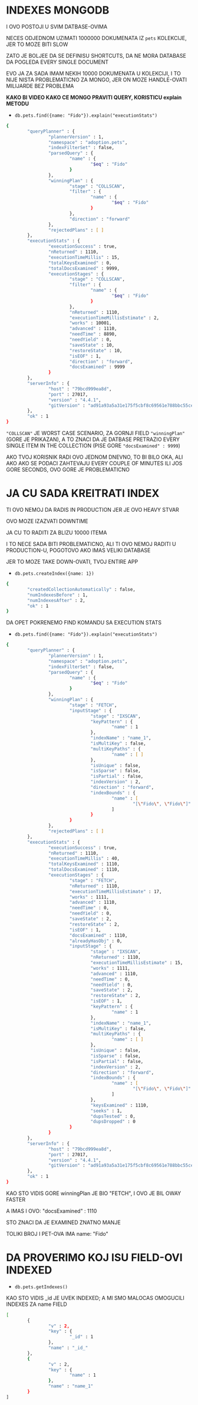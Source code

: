 # INDEXES MONGODB

I OVO POSTOJI U SVIM DATBASE-OVIMA

NECES ODJEDNOM UZIMATI 1000000 DOKUMENATA IZ `pets` KOLEKCIJE, JER TO MOZE BITI SLOW

ZATO JE BOLJEE DA SE DEFINISU SHORTCUTS, DA NE MORA DATABASE DA POGLEDA EVERY SINGLE DOCUMENT

EVO JA ZA SADA IMAM NEKIH 10000 DOKUMENATA U KOLEKCIJI, I TO NIJE NISTA PROBLEMATICNO ZA MONGO, JER ON MOZE HANDLE-OVATI MILIJARDE BEZ PROBLEMA

**KAKO BI VIDEO KAKO CE MONGO PRAVITI QUERY, KORISTICU explain METODU**

- `db.pets.find({name: "Fido"}).explain("executionStats")`

```zsh
{
        "queryPlanner" : {
                "plannerVersion" : 1,
                "namespace" : "adoption.pets",
                "indexFilterSet" : false,
                "parsedQuery" : {
                        "name" : {
                                "$eq" : "Fido"
                        }
                },
                "winningPlan" : {
                        "stage" : "COLLSCAN",
                        "filter" : {
                                "name" : {
                                        "$eq" : "Fido"
                                }
                        },
                        "direction" : "forward"
                },
                "rejectedPlans" : [ ]
        },
        "executionStats" : {
                "executionSuccess" : true,
                "nReturned" : 1110,
                "executionTimeMillis" : 15,
                "totalKeysExamined" : 0,
                "totalDocsExamined" : 9999,
                "executionStages" : {
                        "stage" : "COLLSCAN",
                        "filter" : {
                                "name" : {
                                        "$eq" : "Fido"
                                }
                        },
                        "nReturned" : 1110,
                        "executionTimeMillisEstimate" : 2,
                        "works" : 10001,
                        "advanced" : 1110,
                        "needTime" : 8890,
                        "needYield" : 0,
                        "saveState" : 10,
                        "restoreState" : 10,
                        "isEOF" : 1,
                        "direction" : "forward",
                        "docsExamined" : 9999
                }
        },
        "serverInfo" : {
                "host" : "79bcd999ea8d",
                "port" : 27017,
                "version" : "4.4.1",
                "gitVersion" : "ad91a93a5a31e175f5cbf8c69561e788bbc55ce1"
        },
        "ok" : 1
}
```

`"COLLSCAN"` JE WORST CASE SCENARIO, ZA GORNJI FIELD `"winningPlan"` (GORE JE PRIKAZAN), A TO ZNACI DA JE DATBASE PRETRAZIO EVERY SINGLE ITEM IN THE COLLECTION (PISE GORE `"docsExamined" : 9999`)

AKO TVOJ KORISNIK RADI OVO JEDNOM DNEVNO, TO BI BILO OKA, ALI AKO AKO SE PODACI ZAHTEVAJU EVERY COUPLE OF MINUTES ILI JOS GORE SECONDS, OVO GORE JE PROBLEMATICNO

# JA CU SADA KREITRATI INDEX

TI OVO NEMOJ DA RADIS IN PRODUCTION JER JE OVO HEAVY STVAR

OVO MOZE IZAZVATI DOWNTIME

JA CU TO RADITI ZA BLIZU 10000 ITEMA

I TO NECE SADA BITI PROBLEMATICNO, ALI TI OVO NEMOJ RADITI U PRODUCTION-U, POGOTOVO AKO IMAS VELIKI DATABASE

JER TO MOZE TAKE DOWN-OVATI, TVOJ ENTIRE APP

- `db.pets.createIndex({name: 1})`

```zsh
{
        "createdCollectionAutomatically" : false,
        "numIndexesBefore" : 1,
        "numIndexesAfter" : 2,
        "ok" : 1
}

```

DA OPET POKRENEMO FIND KOMANDU SA EXECUTION STATS

- `db.pets.find({name: "Fido"}).explain("executionStats")`

```zsh
{
        "queryPlanner" : {
                "plannerVersion" : 1,
                "namespace" : "adoption.pets",
                "indexFilterSet" : false,
                "parsedQuery" : {
                        "name" : {
                                "$eq" : "Fido"
                        }
                },
                "winningPlan" : {
                        "stage" : "FETCH",
                        "inputStage" : {
                                "stage" : "IXSCAN",
                                "keyPattern" : {
                                        "name" : 1
                                },
                                "indexName" : "name_1",
                                "isMultiKey" : false,
                                "multiKeyPaths" : {
                                        "name" : [ ]
                                },
                                "isUnique" : false,
                                "isSparse" : false,
                                "isPartial" : false,
                                "indexVersion" : 2,
                                "direction" : "forward",
                                "indexBounds" : {
                                        "name" : [
                                                "[\"Fido\", \"Fido\"]"
                                        ]
                                }
                        }
                },
                "rejectedPlans" : [ ]
        },
        "executionStats" : {
                "executionSuccess" : true,
                "nReturned" : 1110,
                "executionTimeMillis" : 40,
                "totalKeysExamined" : 1110,
                "totalDocsExamined" : 1110,
                "executionStages" : {
                        "stage" : "FETCH",
                        "nReturned" : 1110,
                        "executionTimeMillisEstimate" : 17,
                        "works" : 1111,
                        "advanced" : 1110,
                        "needTime" : 0,
                        "needYield" : 0,
                        "saveState" : 2,
                        "restoreState" : 2,
                        "isEOF" : 1,
                        "docsExamined" : 1110,
                        "alreadyHasObj" : 0,
                        "inputStage" : {
                                "stage" : "IXSCAN",
                                "nReturned" : 1110,
                                "executionTimeMillisEstimate" : 15,
                                "works" : 1111,
                                "advanced" : 1110,
                                "needTime" : 0,
                                "needYield" : 0,
                                "saveState" : 2,
                                "restoreState" : 2,
                                "isEOF" : 1,
                                "keyPattern" : {
                                        "name" : 1
                                },
                                "indexName" : "name_1",
                                "isMultiKey" : false,
                                "multiKeyPaths" : {
                                        "name" : [ ]
                                },
                                "isUnique" : false,
                                "isSparse" : false,
                                "isPartial" : false,
                                "indexVersion" : 2,
                                "direction" : "forward",
                                "indexBounds" : {
                                        "name" : [
                                                "[\"Fido\", \"Fido\"]"
                                        ]
                                },
                                "keysExamined" : 1110,
                                "seeks" : 1,
                                "dupsTested" : 0,
                                "dupsDropped" : 0
                        }
                }
        },
        "serverInfo" : {
                "host" : "79bcd999ea8d",
                "port" : 27017,
                "version" : "4.4.1",
                "gitVersion" : "ad91a93a5a31e175f5cbf8c69561e788bbc55ce1"
        },
        "ok" : 1
}
```

KAO STO VIDIS GORE winningPlan JE BIO "FETCH", I OVO JE BIL OWAY FASTER

A IMAS I OVO: "docsExamined" : 1110

STO ZNACI DA JE EXAMINED ZNATNO MANJE

TOLIKI BROJ I PET-OVA IMA name: "Fido"

# DA PROVERIMO KOJ ISU FIELD-OVI INDEXED

- `db.pets.getIndexes()`

KAO STO VIDIS _id JE UVEK INDEXED; A MI SMO MALOCAS OMOGUCILI INDEXES ZA name FIELD

```zsh
[
        {
                "v" : 2,
                "key" : {
                        "_id" : 1
                },
                "name" : "_id_"
        },
        {
                "v" : 2,
                "key" : {
                        "name" : 1
                },
                "name" : "name_1"
        }
]
```
